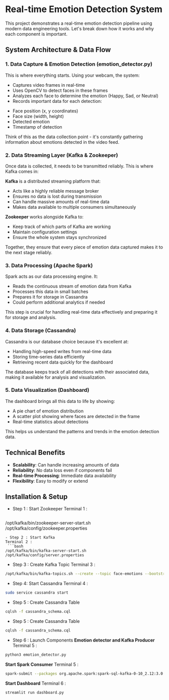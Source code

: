 # Real-time Emotion Detection System

This project demonstrates a real-time emotion detection pipeline using modern data engineering tools. Let's break down how it works and why each component is important.

## System Architecture & Data Flow

### 1. Data Capture & Emotion Detection (emotion_detector.py)
This is where everything starts. Using your webcam, the system:
- Captures video frames in real-time
- Uses OpenCV to detect faces in these frames
- Analyzes each face to determine the emotion (Happy, Sad, or Neutral)
- Records important data for each detection:
 * Face position (x, y coordinates) 
 * Face size (width, height)
 * Detected emotion
 * Timestamp of detection

Think of this as the data collection point - it's constantly gathering information about emotions detected in the video feed.

### 2. Data Streaming Layer (Kafka & Zookeeper)
Once data is collected, it needs to be transmitted reliably. This is where Kafka comes in:

**Kafka** is a distributed streaming platform that:
- Acts like a highly reliable message broker
- Ensures no data is lost during transmission
- Can handle massive amounts of real-time data
- Makes data available to multiple consumers simultaneously

**Zookeeper** works alongside Kafka to:
- Keep track of which parts of Kafka are working
- Maintain configuration settings
- Ensure the whole system stays synchronized

Together, they ensure that every piece of emotion data captured makes it to the next stage reliably.

### 3. Data Processing (Apache Spark)
Spark acts as our data processing engine. It:
- Reads the continuous stream of emotion data from Kafka
- Processes this data in small batches
- Prepares it for storage in Cassandra
- Could perform additional analytics if needed

This step is crucial for handling real-time data effectively and preparing it for storage and analysis.

### 4. Data Storage (Cassandra)
Cassandra is our database choice because it's excellent at:
- Handling high-speed writes from real-time data
- Storing time-series data efficiently
- Retrieving recent data quickly for the dashboard

The database keeps track of all detections with their associated data, making it available for analysis and visualization.

### 5. Data Visualization (Dashboard)
The dashboard brings all this data to life by showing:
- A pie chart of emotion distribution
- A scatter plot showing where faces are detected in the frame
- Real-time statistics about detections

This helps us understand the patterns and trends in the emotion detection data.



## Technical Benefits
- **Scalability**: Can handle increasing amounts of data
- **Reliability**: No data loss even if components fail
- **Real-time Processing**: Immediate data availability
- **Flexibility**: Easy to modify or extend


## Installation & Setup
- Step 1 : Start Zookeeper
Terminal 1 :
  ```bash
/opt/kafka/bin/zookeeper-server-start.sh /opt/kafka/config/zookeeper.properties
```
- Step 2 : Start Kafka
Terminal 2 :
 ```bash
/opt/kafka/bin/kafka-server-start.sh /opt/kafka/config/server.properties
```
- Step 3 : Create Kafka Topic 
Terminal 3 :
 ```bash
/opt/kafka/bin/kafka-topics.sh --create --topic face-emotions --bootstrap-server localhost:9092 --partitions 1 --replication-factor 1
```
- Step 4: Start Cassandra
Terminal 4 :
 ```bash
sudo service cassandra start
```
- Step 5 : Create Cassandra Table 
 ```bash
cqlsh -f cassandra_schema.cql
```
- Step 5 : Create Cassandra Table
 ```bash
cqlsh -f cassandra_schema.cql
```
- Step 6 : Launch Components
**Emotion detector and Kafka Producer**
Terminal 5 :
 ```bash
python3 emotion_detector.py
```
**Start Spark Consumer**
Terminal 5 :
 ```bash
spark-submit --packages org.apache.spark:spark-sql-kafka-0-10_2.12:3.0.0 spark_consumer.py
```
**Start Dashboard**
Terminal 6 :
 ```bash
streamlit run dashboard.py
```



  


